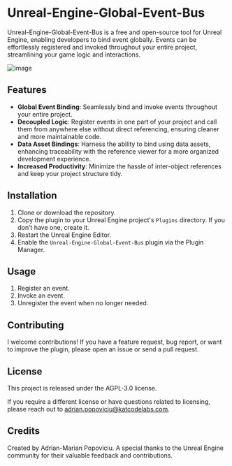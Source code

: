 # Unreal-Engine-Global-Event-Bus

Unreal-Engine-Global-Event-Bus is a free and open-source tool for Unreal Engine, enabling developers to bind event globally. Events can be effortlessly registered and invoked throughout your entire project, streamlining your game logic and interactions.

![image](https://github.com/ArmainAP/Unreal-Engine-Global-Event-Bus/assets/26823759/f23c89e2-220e-4b22-8097-6dbfede6642e)


## Features

- **Global Event Binding**: Seamlessly bind and invoke events throughout your entire project.
- **Decoupled Logic**: Register events in one part of your project and call them from anywhere else without direct referencing, ensuring cleaner and more maintainable code.
- **Data Asset Bindings**: Harness the ability to bind using data assets, enhancing traceability with the reference viewer for a more organized development experience.
- **Increased Productivity**: Minimize the hassle of inter-object references and keep your project structure tidy.

## Installation

1. Clone or download the repository.
2. Copy the plugin to your Unreal Engine project's `Plugins` directory. If you don’t have one, create it.
3. Restart the Unreal Engine Editor.
4. Enable the `Unreal-Engine-Global-Event-Bus` plugin via the Plugin Manager.

## Usage

1. Register an event. 
2. Invoke an event.
3. Unregister the event when no longer needed. 

## Contributing

I welcome contributions! If you have a feature request, bug report, or want to improve the plugin, please open an issue or send a pull request.

## License

This project is released under the AGPL-3.0 license.

If you require a different license or have questions related to licensing, please reach out to adrian.popoviciu@katcodelabs.com.

## Credits

Created by Adrian-Marian Popoviciu. A special thanks to the Unreal Engine community for their valuable feedback and contributions.
